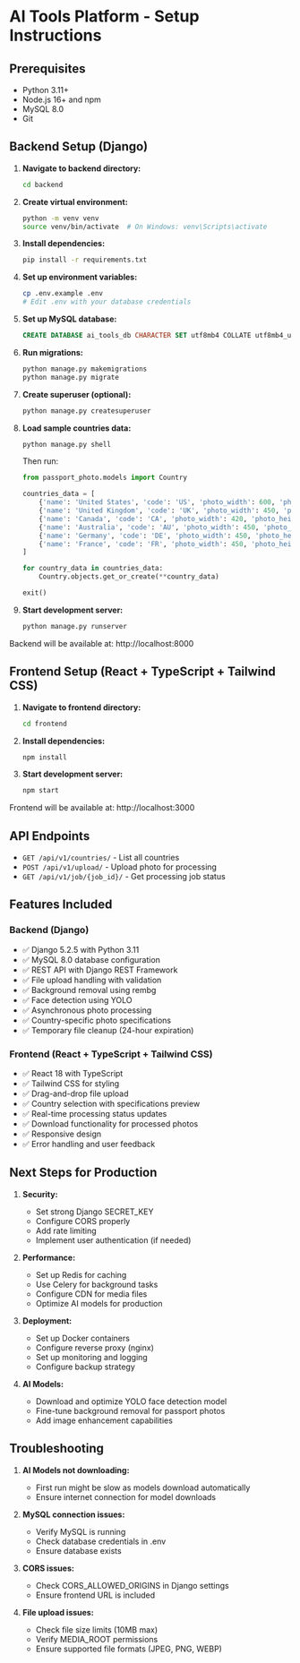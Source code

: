 # AI Tools Platform - Setup Instructions

## Prerequisites

- Python 3.11+
- Node.js 16+ and npm
- MySQL 8.0
- Git

## Backend Setup (Django)

1. **Navigate to backend directory:**
   ```bash
   cd backend
   ```

2. **Create virtual environment:**
   ```bash
   python -m venv venv
   source venv/bin/activate  # On Windows: venv\Scripts\activate
   ```

3. **Install dependencies:**
   ```bash
   pip install -r requirements.txt
   ```

4. **Set up environment variables:**
   ```bash
   cp .env.example .env
   # Edit .env with your database credentials
   ```

5. **Set up MySQL database:**
   ```sql
   CREATE DATABASE ai_tools_db CHARACTER SET utf8mb4 COLLATE utf8mb4_unicode_ci;
   ```

6. **Run migrations:**
   ```bash
   python manage.py makemigrations
   python manage.py migrate
   ```

7. **Create superuser (optional):**
   ```bash
   python manage.py createsuperuser
   ```

8. **Load sample countries data:**
   ```bash
   python manage.py shell
   ```
   Then run:
   ```python
   from passport_photo.models import Country
   
   countries_data = [
       {'name': 'United States', 'code': 'US', 'photo_width': 600, 'photo_height': 600, 'face_height_ratio': 0.7},
       {'name': 'United Kingdom', 'code': 'UK', 'photo_width': 450, 'photo_height': 600, 'face_height_ratio': 0.7},
       {'name': 'Canada', 'code': 'CA', 'photo_width': 420, 'photo_height': 540, 'face_height_ratio': 0.7},
       {'name': 'Australia', 'code': 'AU', 'photo_width': 450, 'photo_height': 600, 'face_height_ratio': 0.7},
       {'name': 'Germany', 'code': 'DE', 'photo_width': 450, 'photo_height': 600, 'face_height_ratio': 0.7},
       {'name': 'France', 'code': 'FR', 'photo_width': 450, 'photo_height': 600, 'face_height_ratio': 0.7},
   ]
   
   for country_data in countries_data:
       Country.objects.get_or_create(**country_data)
   
   exit()
   ```

9. **Start development server:**
   ```bash
   python manage.py runserver
   ```

Backend will be available at: http://localhost:8000

## Frontend Setup (React + TypeScript + Tailwind CSS)

1. **Navigate to frontend directory:**
   ```bash
   cd frontend
   ```

2. **Install dependencies:**
   ```bash
   npm install
   ```

3. **Start development server:**
   ```bash
   npm start
   ```

Frontend will be available at: http://localhost:3000

## API Endpoints

- `GET /api/v1/countries/` - List all countries
- `POST /api/v1/upload/` - Upload photo for processing
- `GET /api/v1/job/{job_id}/` - Get processing job status

## Features Included

### Backend (Django)
- ✅ Django 5.2.5 with Python 3.11
- ✅ MySQL 8.0 database configuration
- ✅ REST API with Django REST Framework
- ✅ File upload handling with validation
- ✅ Background removal using rembg
- ✅ Face detection using YOLO
- ✅ Asynchronous photo processing
- ✅ Country-specific photo specifications
- ✅ Temporary file cleanup (24-hour expiration)

### Frontend (React + TypeScript + Tailwind CSS)
- ✅ React 18 with TypeScript
- ✅ Tailwind CSS for styling
- ✅ Drag-and-drop file upload
- ✅ Country selection with specifications preview
- ✅ Real-time processing status updates
- ✅ Download functionality for processed photos
- ✅ Responsive design
- ✅ Error handling and user feedback

## Next Steps for Production

1. **Security:**
   - Set strong Django SECRET_KEY
   - Configure CORS properly
   - Add rate limiting
   - Implement user authentication (if needed)

2. **Performance:**
   - Set up Redis for caching
   - Use Celery for background tasks
   - Configure CDN for media files
   - Optimize AI models for production

3. **Deployment:**
   - Set up Docker containers
   - Configure reverse proxy (nginx)
   - Set up monitoring and logging
   - Configure backup strategy

4. **AI Models:**
   - Download and optimize YOLO face detection model
   - Fine-tune background removal for passport photos
   - Add image enhancement capabilities

## Troubleshooting

1. **AI Models not downloading:**
   - First run might be slow as models download automatically
   - Ensure internet connection for model downloads

2. **MySQL connection issues:**
   - Verify MySQL is running
   - Check database credentials in .env
   - Ensure database exists

3. **CORS issues:**
   - Check CORS_ALLOWED_ORIGINS in Django settings
   - Ensure frontend URL is included

4. **File upload issues:**
   - Check file size limits (10MB max)
   - Verify MEDIA_ROOT permissions
   - Ensure supported file formats (JPEG, PNG, WEBP)